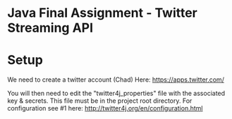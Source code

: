 
# Java Final Assignment - Twitter Streaming API

# Setup

We need to create a twitter account (Chad)
Here: https://apps.twitter.com/

You will then need to edit the "twitter4j_properties" file with the associated key & secrets. This
file must be in the project root directory.
For configuration see #1 here: http://twitter4j.org/en/configuration.html 

